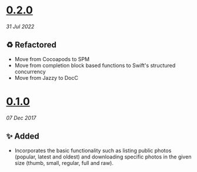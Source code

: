 # [0.2.0](https://github.com/camiletti/UnsplashFramework/releases/tag/0.2.0)
_31 Jul 2022_

## ♻️ Refactored

- Move from Cocoapods to SPM
- Move from completion block based functions to Swift's structured concurrency
- Move from Jazzy to DocC
 

# [0.1.0](https://github.com/camiletti/UnsplashFramework/releases/tag/0.1)
_07 Dec 2017_

## ✨ Added

- Incorporates the basic functionality such as listing public photos (popular, latest and oldest) and downloading specific photos in the given size (thumb, small, regular, full and raw).
